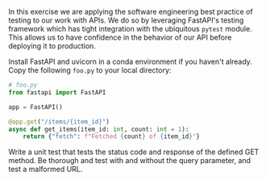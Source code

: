 In this exercise we are applying the software engineering best practice of testing to our work with APIs. We do so by leveraging FastAPI's testing framework which has tight integration with the ubiquitous `pytest` module. This allows us to have confidence in the behavior of our API before deploying it to production.

Install FastAPI and uvicorn in a conda environment if you haven't already. Copy the following `foo.py` to your local directory:

```python
# foo.py
from fastapi import FastAPI

app = FastAPI()

@app.get("/items/{item_id}")
async def get_items(item_id: int, count: int = 1):
    return {"fetch": f"Fetched {count} of {item_id}"}
```

Write a unit test that tests the status code and response of the defined GET method. Be thorough and test with and without the query parameter, and test a malformed URL.